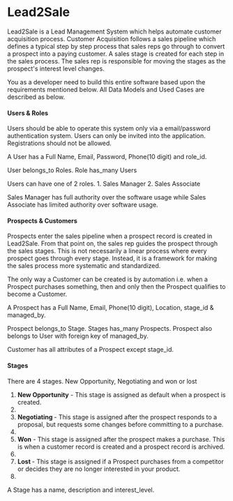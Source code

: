 <h1>Lead2Sale</h2>
<p>Lead2Sale is a Lead Management System which helps automate customer acquisition process. Customer Acquisition follows a sales pipeline which defines a typical step by step process that sales reps go through to convert a prospect into a paying customer. A sales stage is created for each step in the sales process. The sales rep is responsible for moving the stages as the prospect's interest level changes. </p>
<p>You as a developer need to build this entire software based upon the requirements mentioned below. All Data Models and Used Cases are described as below.<p>

<h4>Users & Roles</h4>
<p>Users should be able to operate this system only via a email/password authentication system. Users can only be invited into the application. Registrations should not be allowed.</p>
<p>A User has a Full Name, Email, Password, Phone(10 digit) and role_id.</p>
<p>User belongs_to Roles. Role has_many Users</p>
<p>Users can have one of 2 roles. 1. Sales Manager 2. Sales Associate</p>
<p>Sales Manager has full authority over the software usage while Sales Associate has limited authority over software usage.</p>

<h4>Prospects & Customers</h4>
<p>Prospects enter the sales pipeline when a prospect record is created in Lead2Sale. From that point on, the sales rep guides the prospect through the sales stages. This is not necessarily a linear process where every prospect goes through every stage. Instead, it is a framework for making the sales process more systematic and standardized.</p>
<p>The only way a Customer can be created is by automation i.e. when a Prospect purchases something, then and only then the Prospect qualifies to become a Customer.</p>
<p>A Prospect has a Full Name, Email, Phone(10 digit), Location, stage_id & managed_by.</p>
<p>Prospect belongs_to Stage. Stages has_many Prospects. Prospect also belongs to User with foreign key of managed_by.</p>
<p>Customer has all attributes of a Prospect except stage_id.</p>

<h4>Stages</h4>
<p>There are 4 stages. New Opportunity, Negotiating and won or lost</p>
<ol>
<li><strong>New Opportunity</strong> - This stage is assigned as default when a prospect is created.<li>
<li><strong>Negotiating </strong> - This stage is assigned after the prospect responds to a proposal, but requests some changes before committing to a purchase.
<li>
<li><strong>Won</strong> - This stage is assigned after the prospect makes a purchase. This is when a customer record is created and a prospect record is archived.<li>
<li><strong>Lost </strong> - This stage is assigned if a Prospect purchases from a competitor or decides they are no longer interested in your product.
<li>

</ol>

<p>A Stage has a name, description and interest_level.
</p>
